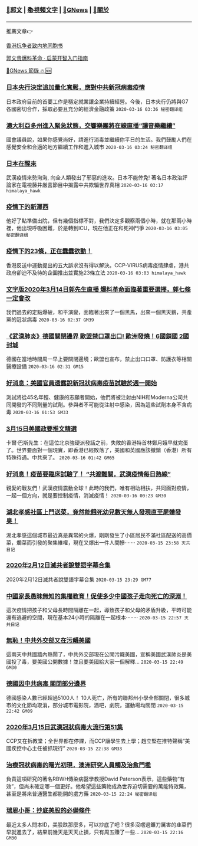 ###  [:eagle:郭文](https://github.com/ourhimalayas/txt) | [:books:視頻文字](https://github.com/ourhimalayas/txt/blob/master/content/README.md) | [:newspaper:GNews](https://github.com/ourhimalayas/txt/blob/master/content/gnews/README.md) | [:pray:關於](https://github.com/ourhimalayas/home/tree/master/about)
---

推薦文章:point_right:

[香港抗争者致内地同胞书](https://github.com/ourhimalayas/news/blob/master/2019/08/a_letter_from_the_hong_kong_people.md)

[郭文贵爆料革命 · 启蒙开智入门指南](https://github.com/ourhimalayas/txt/issues/1)

[:newspaper:GNews 節錄 :fire: :new:](https://github.com/ourhimalayas/txt/blob/master/content/gnews/README.md) 



### [日本央行決定追加量化寬鬆，應對中共新冠病毒疫情](/content/gnews/1/README.md)

日本政府目前的首要工作是穩定就業讓企業持續經營。今後，日本央行仍將與G7各國密切合作，採取必要且充分的經濟金融政策  `2020-03-16 03:36 秘密翻译组`

### [澳大利亞多州進入緊急狀態，交響樂團將在線直播“讓音樂繼續”](/content/gnews/2/README.md)

國會議員說，如果你感覺尚好，請進行消毒並繼續你平日的生活。我們鼓勵人們在感覺安全和合適的地方繼續工作和進入城市  `2020-03-16 03:24 秘密翻译组`

### [日本在醒來](/content/gnews/3/README.md)

武漢疫情來勢洶洶, 向全人類發出了邪惡的進攻。日本不能倖免! 著名日本政治評論家在電視藤井厳喜節目中揭露中共欺騙世界真相  `2020-03-16 03:17 himalaya_hawk`

### [疫情下的新澤西](/content/gnews/4/README.md)

他好了點準備出院，但有幾個指標不對，我們決定多觀察兩個小時，就在那兩小時裡，他出現呼吸困難，於是轉到ICU，現在他正在和死神鬥爭  `2020-03-16 03:05 秘密翻译组`

### [疫情下的23條，正在蠢蠢欲動！](/content/gnews/5/README.md)

香港反送中運動提出的五大訴求沒有得以解決。CCP-VIRUS病毒疫情肆虐，港共政府卻迫不及待的企圖推出並實施23條立法  `2020-03-16 03:03 himalaya_hawk`

### [文字版2020年3月14日郭先生直播 爆料革命面臨著重要選擇，郭七條一定會改](/content/gnews/6/README.md)

我們過去的定點爆破，和平演變，面臨著出來了一個黑馬，出來一個黑天鵝，共產黨的冠狀病毒  `2020-03-16 02:37 GM39`

### [《武漢肺炎》德國關閉邊界 歐盟禁口罩出口! 歐洲發燒！6國鎖國 2國封城](/content/gnews/7/README.md)

德國在當地時間周一早上要關閉邊境；歐盟也宣布，禁止出口口罩、防護衣等相關醫療設備  `2020-03-16 02:31 GM15`

### [好消息：美國官員透露說新冠狀病毒疫苗試驗於週一開始](/content/gnews/8/README.md)

測試將從45名年輕、健康的志願者開始，他們將被注射由NIH和Moderna公司共同開發的不同劑量的試劑。參與者不可能從注射中感染，因為這些試劑本身不含病毒  `2020-03-16 01:53 GM33`

### [3月15日美國政要推文精選](/content/gnews/9/README.md)

卡爾·巴斯先生：在這位北京強硬派發話之前，失敗的香港特首林鄭月娥早就完蛋了。世界要面對一個現實，即香港已經敗落了，美國和英國應該撤銷（香港）所有特殊待遇。中共來了。  `2020-03-16 01:42 GM65`

### [好消息！疫苗要臨床試驗了！ “共渡難關，武漢疫情每日熱線”](/content/gnews/10/README.md)

親愛的戰友們！武漢疫情震動全球！此時的我們，唯有相助相扶，共同面對疫情，一起一個方向，就是要控制疫情，消滅疫情！  `2020-03-16 00:23 GM30`

### [湖北孝感社區上門送菜，竟然能餓死幼兒數天無人發現直至屍體發臭！](/content/gnews/11/README.md)

湖北孝感這個城市最近真是異常的火爆，剛剛發生了小區居民不滿社區配送的高價菜，爛菜而引發的聚集維權，現在又爆出一件人間慘·······  `2020-03-15 23:58 灭共日记`

### [2020年2月12日滅共者說雙語字幕合集](/content/gnews/12/README.md)

2020年2月12日滅共者說雙語字幕合集  `2020-03-15 23:29 GM77`

### [中國家長愚昧無知的集權教育！促使多少中國孩子走向死亡的深淵！](/content/gnews/13/README.md)

這次疫情把孩子和父母長時間隔離在一起，導致孩子和父母的矛盾升級，平時可能還有逃避的空間，現在基本24小時的隔離在一起根本········  `2020-03-15 22:57 灭共日记`

### [無恥！中共外交部又在污衊美國](/content/gnews/14/README.md)

這兩天中共國牆內熱鬧了，中共外交部現在公開污衊美國，宣稱美國武漢肺炎是美國投了毒，要美國公開數據！並且要美國給大家一個解釋...  `2020-03-15 22:49 GM30`

### [德國因中共病毒 關閉部分邊界](/content/gnews/15/README.md)

德國感染人數已經超過5100人！ 10人死亡，所有的聯邦州小學全部關閉，很多城市的文化節均取消，部分城市電影院，酒吧，劇院，運動場均關閉  `2020-03-15 22:42 GM09`

### [2020年3月15日武漢冠狀病毒大流行第51集](/content/gnews/16/README.md)

CCP又在拆教堂；全世界都在停課，而CCP讓學生去上學；趙立堅在推特聲稱“美國疾控中心主任被抓現行”  `2020-03-15 22:38 GM33`

### [治療冠狀病毒的曙光初現，澳洲研究人員觸及治愈門檻](/content/gnews/17/README.md)

負責這項研究的著名RBWH傳染病醫學教授David Paterson表示，這些藥物“有效”，但尚未確定哪一個更好。他希望這些藥物成為世界迫切需要的萬能特效藥，甚至是將來普通醫生都能開的處方藥  `2020-03-15 22:24 秘密翻译组`

### [瑞恩小哥：抄底美股的必備條件](/content/gnews/18/README.md)

最近太多人問本ID，美股跌那麼多，可以抄底了吧？很多沒嚐過鐮刀厲害的韭菜們早就進去了，結果前幾天是天天止損，只有周五賺了一些...  `2020-03-15 22:16 GM30`

